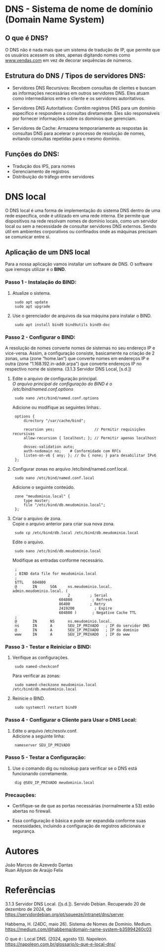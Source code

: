 # DNS - Sistema de nome de domínio (Domain Name System)
## O que é DNS?
O DNS não é nada mais que um sistema de tradução de IP, que permite que os usuários acessem os sites, apenas digitando nomes como www.vendas.com em vez de decorar sequências de números.

## Estrutura do DNS / Tipos de servidores DNS:
- Servidores DNS Recursivos: Recebem consultas de clientes e buscam as informações necessárias em outros servidores DNS. Eles atuam como intermediários entre o cliente e os servidores autoritativos.

- Servidores DNS Autoritativos: Contêm registros DNS para um domínio específico e respondem a consultas diretamente. Eles são responsáveis por fornecer informações sobre os domínios que gerenciam.

- Servidores de Cache: Armazena temporariamente as respostas às consultas DNS para acelerar o processo de resolução de nomes, evitando consultas repetidas para o mesmo domínio.

## Funções do DNS:
- Tradução dos IPS, para nomes
- Gerenciamento de registros
- Distribuição do tráfego entre servidores  

# DNS local
O DNS local é uma forma de implementação do sistema DNS dentro de uma rede específica, onde é utilizado em uma rede interna. Ele permite que dispositivos na rede resolvam nomes de domínio locais, como um servidor local ou sem a necessidade de consultar servidores DNS externos. Sendo útil em ambientes corporativos ou confinados onde as máquinas precisam se comunicar entre si.

## Aplicação de um DNS local
Para a nossa aplicação vamos installar um software de DNS. O software que iremops utilizar é o **BIND**.  

### Passo 1 - Instalação do BIND:
1. Atualize o sistema.

        sudo apt update 
        sudo apt upgrade

2. Use o gerenciador de arquivos da sua máquina para instalar o BIND.

        sudo apt install bind9 bind9utils bind9-doc 

### Passo 2 - Configurar o BIND:
A resolução de nomes converte nomes de sistemas no seu endereço IP e vice-versa. Assim, a configuração consiste, basicamente na criação de 2 zonas, uma (zone “home.lan”) que converte nomes em endereços IP e outra (zone “1.168.192.in-addr.arpa”) que converte endereços IP no respectivo nome de sistema. (3.1.3 Servidor DNS Local, [s.d.])  

1. Edite o arquivo de configuração principal.   
_O arquivo principal de configuração do BIND é o /etc/bind/named.conf.options_

        sudo nano /etc/bind/named.conf.options   
    Adicione ou modifique as seguintes linhas:.

        options {
            directory "/var/cache/bind";

            recursion yes;                  // Permitir requisições recursivas
            allow-recursion { localhost; }; // Permitir apenas localhost

            dnssec-validation auto;
            auth-nxdomain no;    # Conformidade com RFCs
            listen-on-v6 { any; }; // Ou { none; } para desabilitar IPv6
        };

2. Configurar zonas no arquivo /etc/bind/named.conf.local.

        sudo nano /etc/bind/named.conf.local

    Adicione o seguinte conteúdo. 

        zone "meudominio.local" {
            type master;
            file "/etc/bind/db.meudominio.local";
        };

3. Criar o arquivo de zona.  
Copie o arquivo anterior para criar sua nova zona.

        sudo cp /etc/bind/db.local /etc/bind/db.meudominio.local
    
    Edite o arquivo.
        
        sudo nano /etc/bind/db.meudominio.local

    Modifique as entradas conforme necessário.

        ;
        ; BIND data file for meudominio.local
        ;
        $TTL    604800
        @       IN      SOA     ns.meudominio.local. admin.meudominio.local. (
                                2         ; Serial
                            604800         ; Refresh
                            86400         ; Retry
                            2419200         ; Expire
                            604800 )       ; Negative Cache TTL
        ;
        @       IN      NS      ns.meudominio.local.
        ns      IN      A       SEU_IP_PRIVADO   ; IP do servidor DNS
        @       IN      A       SEU_IP_PRIVADO   ; IP do domínio
        www     IN      A       SEU_IP_PRIVADO   ; IP do www

### Passo 3 - Testar e Reiniciar o BIND:
1. Verifique as configurações.

        sudo named-checkconf

    Para verificar as zonas:

        sudo named-checkzone meudominio.local /etc/bind/db.meudominio.local

2. Reinicie o BIND. 
        
        sudo systemctl restart bind9

### Passo 4 - Configurar o Cliente para Usar o DNS Local:
1. Edite o arquivo /etc/resolv.conf.   
Adicione a seguinte linha:

        nameserver SEU_IP_PRIVADO 

### Passo 5 - Testar a Configuração:   
1. Use o comando dig ou nslookup para verificar se o DNS está funcionando corretamente.

        dig @SEU_IP_PRIVADO meudominio.local

### Precauções:
- Certifique-se de que as portas necessárias (normalmente a 53) estão abertas no firewall.

- Essa configuração é básica e pode ser expandida conforme suas necessidades, incluindo a configuração de registros adicionais e segurança.

# Autores 
João Marcos de Azevedo Dantas  
Ruan Allyson de Araújo Felix

# Referências
3.1.3 Servidor DNS Local. ([s.d.]). Servido Debian. Recuperado 20 de dezembro de 2024, de https://servidordebian.org/pt/squeeze/intranet/dns/server

Habbema, H. (24DC, maio 26). Sistema de Nomes de Domínio. Medium. https://medium.com/@habbema/domain-name-system-b35994260c03

O que é : Local DNS. (2024, agosto 13). Napoleon. https://napoleon.com.br/glossario/o-que-e-local-dns/